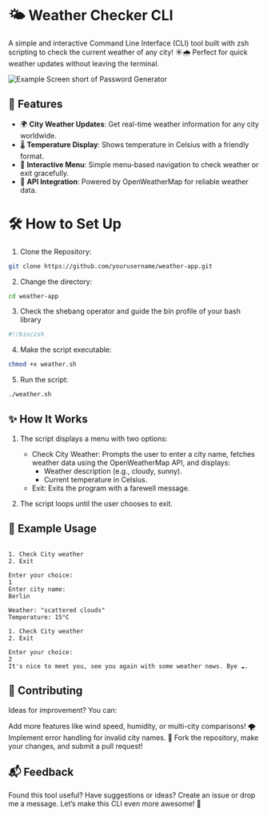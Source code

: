 # 🌤️ Weather Checker CLI

A simple and interactive Command Line Interface (CLI) tool built with zsh scripting to check the current weather of any city! ☀️🌧️ Perfect for quick weather updates without leaving the terminal.

![Example Screen short of Password Generator](https://github.com/HaarisIqubal/shell-projects/blob/main/weather-app/screenshots/weather.jpeg)

## 🌟 Features

- 🌍 **City Weather Updates**: Get real-time weather information for any city worldwide.
- 🌡️ **Temperature Display**: Shows temperature in Celsius with a friendly format.
- 🔄 **Interactive Menu**: Simple menu-based navigation to check weather or exit gracefully.
- 📡 **API Integration**: Powered by OpenWeatherMap for reliable weather data.

# 🛠️ How to Set Up

1. Clone the Repository:

```bash
git clone https://github.com/yourusername/weather-app.git
```

2. Change the directory:
```bash
cd weather-app
```

3. Check the shebang operator and guide the bin profile of your bash library

```bash
#!/bin/zsh
```

4. Make the script executable:
```bash
chmod +x weather.sh
```
5. Run the script:
```bash
./weather.sh
```

## ✨ How It Works

1. The script displays a menu with two options:
    - Check City Weather: Prompts the user to enter a city name, fetches weather data using the OpenWeatherMap API, and displays:
        - Weather description (e.g., cloudy, sunny).
        - Current temperature in Celsius.
    - Exit: Exits the program with a farewell message.

2. The script loops until the user chooses to exit.


## 📜 Example Usage

```plaintext

1. Check City weather  
2. Exit  

Enter your choice:  
1  
Enter city name:  
Berlin  

Weather: "scattered clouds"  
Temperature: 15°C  

1. Check City weather  
2. Exit  

Enter your choice:  
2  
It's nice to meet you, see you again with some weather news. Bye ☁️.

```

## 🤝 Contributing

Ideas for improvement? You can:

Add more features like wind speed, humidity, or multi-city comparisons! 🌪️
Implement error handling for invalid city names. 🚨
Fork the repository, make your changes, and submit a pull request!

## 📬 Feedback

Found this tool useful? Have suggestions or ideas? Create an issue or drop me a message. Let’s make this CLI even more awesome! 🚀
